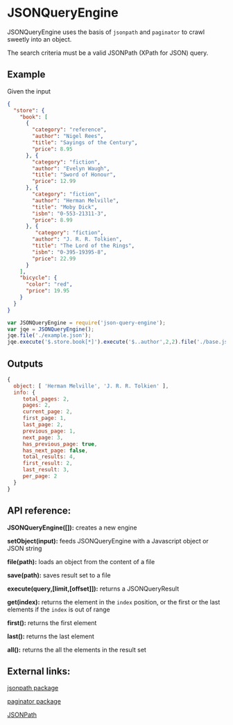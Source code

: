 # JSONQueryEngine
JSONQueryEngine uses the basis of `jsonpath` and `paginator` to crawl sweetly into an object.

The search criteria must be a valid JSONPath (XPath for JSON) query.

## Example
Given the input

```json
{
  "store": {
    "book": [
      {
        "category": "reference",
        "author": "Nigel Rees",
        "title": "Sayings of the Century",
        "price": 8.95
      }, {
        "category": "fiction",
        "author": "Evelyn Waugh",
        "title": "Sword of Honour",
        "price": 12.99
      }, {
        "category": "fiction",
        "author": "Herman Melville",
        "title": "Moby Dick",
        "isbn": "0-553-21311-3",
        "price": 8.99
      }, {
         "category": "fiction",
        "author": "J. R. R. Tolkien",
        "title": "The Lord of the Rings",
        "isbn": "0-395-19395-8",
        "price": 22.99
      }
    ],
    "bicycle": {
      "color": "red",
      "price": 19.95
    }
  }
}
```

```javascript
var JSONQueryEngine = require('json-query-engine');
var jqe = JSONQueryEngine();
jqe.file('./example.json');
jqe.execute('$.store.book[*]').execute('$..author',2,2).file('./base.json');
```

## Outputs

```javascript
{
  object: [ 'Herman Melville', 'J. R. R. Tolkien' ],
  info: {
     total_pages: 2,
     pages: 2,
     current_page: 2,
     first_page: 1,
     last_page: 2,
     previous_page: 1,
     next_page: 3,
     has_previous_page: true,
     has_next_page: false,
     total_results: 4,
     first_result: 2,
     last_result: 3,
     per_page: 2
  }
}
```

## API reference:

**JSONQueryEngine([]):** creates a new engine

**setObject(input):** feeds JSONQueryEngine with a Javascript object or JSON string

**file(path):** loads an object from the content of a file

**save(path):** saves result set to a file

**execute(query,[limit,[offset]]):** returns a JSONQueryResult

**get(index):** returns the element in the `index` position, or the first or the last elements if the `index` is out of range

**first():** returns the first element

**last():** returns the last element

**all():** returns the all the elements in the result set

## External links:

[jsonpath package](https://www.npmjs.com/package/jsonpath)

[paginator package](https://www.npmjs.com/package/paginator)

[JSONPath](http://goessner.net/articles/JsonPath/)
